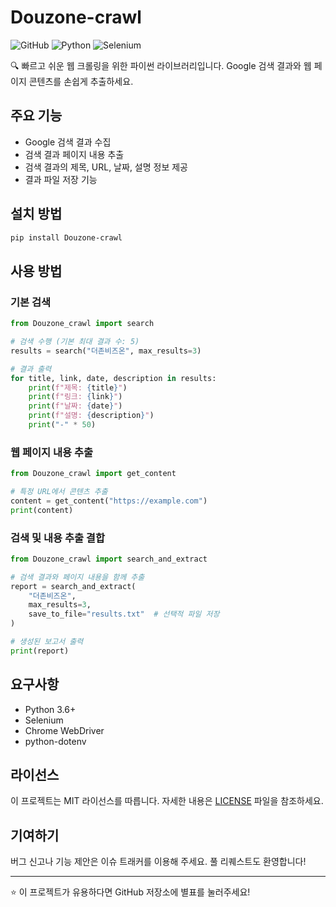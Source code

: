 # Douzone-crawl

![GitHub](https://img.shields.io/badge/license-MIT-blue)
![Python](https://img.shields.io/badge/python-3.6+-blue.svg)
![Selenium](https://img.shields.io/badge/selenium-4.0+-green.svg)

🔍 빠르고 쉬운 웹 크롤링을 위한 파이썬 라이브러리입니다. Google 검색 결과와 웹 페이지 콘텐츠를 손쉽게 추출하세요.

## 주요 기능

- Google 검색 결과 수집
- 검색 결과 페이지 내용 추출
- 검색 결과의 제목, URL, 날짜, 설명 정보 제공
- 결과 파일 저장 기능

## 설치 방법

```bash
pip install Douzone-crawl
```

## 사용 방법

### 기본 검색

```python
from Douzone_crawl import search

# 검색 수행 (기본 최대 결과 수: 5)
results = search("더존비즈온", max_results=3)

# 결과 출력
for title, link, date, description in results:
    print(f"제목: {title}")
    print(f"링크: {link}")
    print(f"날짜: {date}")
    print(f"설명: {description}")
    print("-" * 50)
```

### 웹 페이지 내용 추출

```python
from Douzone_crawl import get_content

# 특정 URL에서 콘텐츠 추출
content = get_content("https://example.com")
print(content)
```

### 검색 및 내용 추출 결합

```python
from Douzone_crawl import search_and_extract

# 검색 결과와 페이지 내용을 함께 추출
report = search_and_extract(
    "더존비즈온", 
    max_results=3,
    save_to_file="results.txt"  # 선택적 파일 저장
)

# 생성된 보고서 출력
print(report)
```

## 요구사항

- Python 3.6+
- Selenium
- Chrome WebDriver
- python-dotenv

## 라이선스

이 프로젝트는 MIT 라이선스를 따릅니다. 자세한 내용은 [LICENSE](LICENSE) 파일을 참조하세요.

## 기여하기

버그 신고나 기능 제안은 이슈 트래커를 이용해 주세요. 풀 리퀘스트도 환영합니다!

---

⭐ 이 프로젝트가 유용하다면 GitHub 저장소에 별표를 눌러주세요!